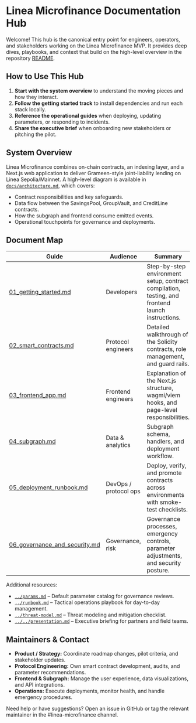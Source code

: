 # Linea Microfinance Documentation Hub

Welcome! This hub is the canonical entry point for engineers, operators, and stakeholders working on the Linea Microfinance MVP. It provides deep dives, playbooks, and context that build on the high-level overview in the repository [README](../../README.md).

## How to Use This Hub

1. **Start with the system overview** to understand the moving pieces and how they interact.
2. **Follow the getting started track** to install dependencies and run each stack locally.
3. **Reference the operational guides** when deploying, updating parameters, or responding to incidents.
4. **Share the executive brief** when onboarding new stakeholders or pitching the pilot.

## System Overview

Linea Microfinance combines on-chain contracts, an indexing layer, and a Next.js web application to deliver Grameen-style joint-liability lending on Linea Sepolia/Mainnet. A high-level diagram is available in [`docs/architecture.md`](../architecture.md), which covers:

- Contract responsibilities and key safeguards.
- Data flow between the SavingsPool, GroupVault, and CreditLine contracts.
- How the subgraph and frontend consume emitted events.
- Operational touchpoints for governance and deployments.

## Document Map

| Guide | Audience | Summary |
| --- | --- | --- |
| [01_getting_started.md](./01_getting_started.md) | Developers | Step-by-step environment setup, contract compilation, testing, and frontend launch instructions. |
| [02_smart_contracts.md](./02_smart_contracts.md) | Protocol engineers | Detailed walkthrough of the Solidity contracts, role management, and guard rails. |
| [03_frontend_app.md](./03_frontend_app.md) | Frontend engineers | Explanation of the Next.js structure, wagmi/viem hooks, and page-level responsibilities. |
| [04_subgraph.md](./04_subgraph.md) | Data & analytics | Subgraph schema, handlers, and deployment workflow. |
| [05_deployment_runbook.md](./05_deployment_runbook.md) | DevOps / protocol ops | Deploy, verify, and promote contracts across environments with smoke-test checklists. |
| [06_governance_and_security.md](./06_governance_and_security.md) | Governance, risk | Governance processes, emergency controls, parameter adjustments, and security posture. |

Additional resources:

- [`../params.md`](../params.md) – Default parameter catalog for governance reviews.
- [`../runbook.md`](../runbook.md) – Tactical operations playbook for day-to-day management.
- [`../threat-model.md`](../threat-model.md) – Threat modeling and mitigation checklist.
- [`../../presentation.md`](../../presentation.md) – Executive briefing for partners and field teams.

## Maintainers & Contact

- **Product / Strategy:** Coordinate roadmap changes, pilot criteria, and stakeholder updates.
- **Protocol Engineering:** Own smart contract development, audits, and parameter recommendations.
- **Frontend & Subgraph:** Manage the user experience, data visualizations, and API integrations.
- **Operations:** Execute deployments, monitor health, and handle emergency procedures.

Need help or have suggestions? Open an issue in GitHub or tag the relevant maintainer in the #linea-microfinance channel.

